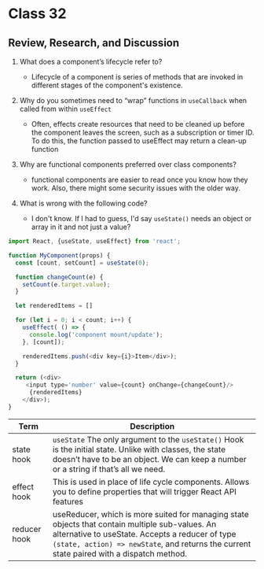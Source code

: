 # Class 32

## Review, Research, and Discussion

1. What does a component’s lifecycle refer to?

    - Lifecycle of a component is series of methods that are invoked in different stages of the component's existence.

1. Why do you sometimes need to “wrap” functions in `useCallback` when called from within `useEffect`

    - Often, effects create resources that need to be cleaned up before the component leaves the screen, such as a subscription or timer ID. To do this, the function passed to useEffect may return a clean-up function

1. Why are functional components preferred over class components?

    - functional components are easier to read once you know how they work. Also, there might some security issues with the older way.

1. What is wrong with the following code?

    - I don't know. If I had to guess, I'd say `useState()` needs an object or array in it and not just a value?

```javascript
import React, {useState, useEffect} from 'react';

function MyComponent(props) {
  const [count, setCount] = useState(0);

  function changeCount(e) {
    setCount(e.target.value);
  }

  let renderedItems = []

  for (let i = 0; i < count; i++) {
    useEffect( () => {
      console.log('component mount/update');
    }, [count]);

    renderedItems.push(<div key={i}>Item</div>);
  }

  return (<div>
     <input type='number' value={count} onChange={changeCount}/>
      {renderedItems}
    </div>);
}
```

| Term      | Description |
| ----------- | ----------- |
|state hook|`useState` The only argument to the `useState()` Hook is the initial state. Unlike with classes, the state doesn’t have to be an object. We can keep a number or a string if that’s all we need.|
|effect hook|This is used in place of life cycle components. Allows you to define properties that will trigger React API features|
|reducer hook|useReducer, which is more suited for managing state objects that contain multiple sub-values. An alternative to useState. Accepts a reducer of type `(state, action) => newState`, and returns the current state paired with a dispatch method.|
